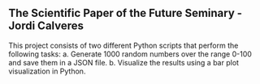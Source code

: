 ## The Scientific Paper of the Future Seminary - Jordi Calveres

This project consists of two different Python scripts that perform the following tasks:
    a. Generate 1000 random numbers over the range 0-100 and save them in a JSON file.
    b. Visualize the results using a bar plot visualization in Python. 
